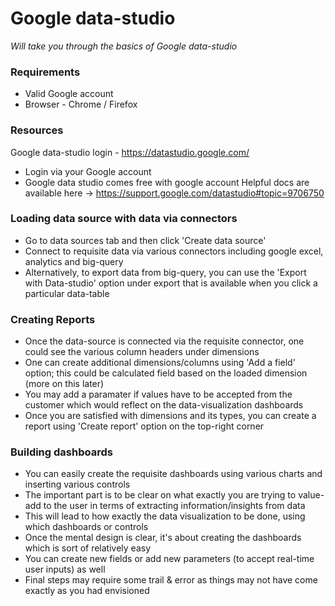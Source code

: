 # Google data-studio
_Will take you through the basics of Google data-studio_

### Requirements
* Valid Google account
* Browser - Chrome / Firefox

### Resources
Google data-studio login - https://datastudio.google.com/
- Login via your Google account
- Google data studio comes free with google account
Helpful docs are available here -> https://support.google.com/datastudio#topic=9706750

### Loading data source with data via connectors
- Go to data sources tab and then click 'Create data source'
- Connect to requisite data via various connectors including google excel, analytics and big-query
- Alternatively, to export data from big-query, you can use the 'Export with Data-studio' option under export that is available when you click a particular data-table

### Creating Reports
- Once the data-source is connected via the requisite connector, one could see the various column headers under dimensions
- One can create additional dimensions/columns using 'Add a field' option; this could be calculated field based on the loaded dimension (more on this later)
- You may add a paramater if values have to be accepted from the customer which would reflect on the data-visualization dashboards
- Once you are satisfied with dimensions and its types, you can create a report using 'Create report' option on the top-right corner

### Building dashboards
- You can easily create the requisite dashboards using various charts and inserting various controls
- The important part is to be clear on what exactly you are trying to value-add to the user in terms of extracting information/insights from data
- This will lead to how exactly the data visualization to be done, using which dashboards or controls
- Once the mental design is clear, it's about creating the dashboards which is sort of relatively easy
- You can create new fields or add new parameters (to accept real-time user inputs) as well
- Final steps may require some trail & error as things may not have come exactly as you had envisioned


